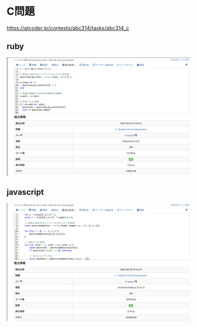 # C問題
https://atcoder.jp/contests/abc314/tasks/abc314_c
## ruby
![alt text](image.png)
## javascript 
![alt text](image-1.png)
